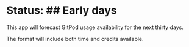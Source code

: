 # Status: ## Early days

This app will forecast GitPod usage availability for the next thirty days.

The format will include both time and credits available.
